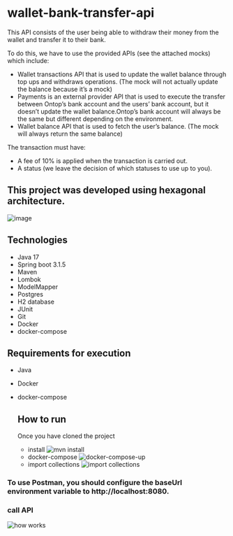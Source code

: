 # wallet-bank-transfer-api

This API consists of the user being able to withdraw their money from the wallet and transfer it to their bank.

To do this, we have to use the provided APIs (see the attached mocks) which include:
- Wallet transactions API that is used to update the wallet balance through top ups and withdraws operations. (The mock will not actually update the balance because it’s a mock)
- Payments is an external provider API that is used to execute the transfer between Ontop’s bank account and the users’ bank account, but it doesn’t update the wallet balance.Ontop’s bank account will always be the same but
different depending on the environment.
- Wallet balance API that is used to fetch the user’s balance. (The mock will always return the same balance)

The transaction must have:
-  A fee of 10% is applied when the transaction is carried out.
-  A status (we leave the decision of which statuses to use up to you).

## This project was developed using hexagonal architecture.
![image](https://github.com/daylanbueno/wallet-bank-transfer-api/assets/17939912/d972b8d1-f750-4ac2-a9b1-67b47f90c6c0)
 
## Technologies
- Java 17
- Spring boot 3.1.5
- Maven
- Lombok
- ModelMapper
- Postgres
- H2 database
- JUnit
- Git
- Docker
- docker-compose
  
## Requirements for execution
- Java
- Docker
- docker-compose

  ## How to run
  Once you have cloned the project
  
  - install
    ![mvn install](https://github.com/daylanbueno/wallet-bank-transfer-api/assets/17939912/3b69a709-a645-44aa-8505-87aa7796d3d7)
  - docker-compose
    ![docker-compose-up](https://github.com/daylanbueno/wallet-bank-transfer-api/assets/17939912/3cf195f2-b871-45e2-9efb-6413ce049ac2)
  - import collections
    ![import collections](https://github.com/daylanbueno/wallet-bank-transfer-api/assets/17939912/1eca203f-752a-4c58-b796-2b5536c78d1d)

### To use Postman, you should configure the baseUrl environment variable to http://localhost:8080.

### call API
![how works](https://github.com/daylanbueno/wallet-bank-transfer-api/assets/17939912/de36480f-a1b4-4e69-8d02-cdef8b4a96b4)


  
